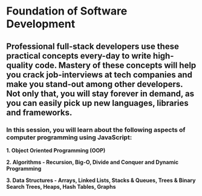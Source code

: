 # Foundation of Software Development

## Professional full-stack developers use these practical concepts every-day to write high-quality code. Mastery of these concepts will help you crack job-interviews at tech companies and make you stand-out among other developers. Not only that, you will stay forever in demand, as you can easily pick up new languages, libraries and frameworks.

### In this session, you will learn about the following aspects of computer programming using JavaScript:

**1. Object Oriented Programming (OOP)**

**2. Algorithms - Recursion, Big-O, Divide and Conquer and Dynamic Programming**

**3. Data Structures - Arrays, Linked Lists, Stacks & Queues, Trees & Binary Search Trees, Heaps, Hash Tables, Graphs**
